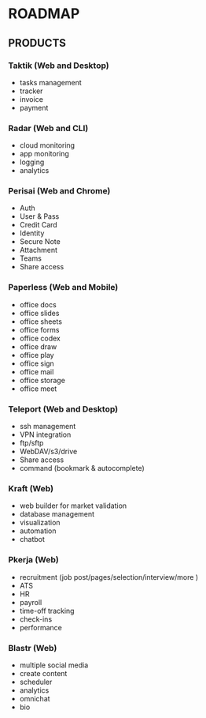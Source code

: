 # ROADMAP

## PRODUCTS

### Taktik (Web and Desktop)
- tasks management
- tracker
- invoice
- payment

### Radar (Web and CLI)
- cloud monitoring
- app monitoring
- logging
- analytics

### Perisai (Web and Chrome)
- Auth
- User & Pass
- Credit Card
- Identity
- Secure Note
- Attachment
- Teams
- Share access

### Paperless (Web and Mobile)
- office docs
- office slides
- office sheets
- office forms
- office codex
- office draw
- office play
- office sign
- office mail
- office storage
- office meet

### Teleport (Web and Desktop)
- ssh management
- VPN integration
- ftp/sftp
- WebDAV/s3/drive
- Share access
- command (bookmark & autocomplete)

### Kraft (Web)
- web builder for market validation
- database management
- visualization
- automation
- chatbot

### Pkerja (Web)
- recruitment (job post/pages/selection/interview/more )
- ATS
- HR
- payroll
- time-off tracking
- check-ins
- performance

### Blastr (Web)
- multiple social media
- create content
- scheduler
- analytics
- omnichat
- bio
